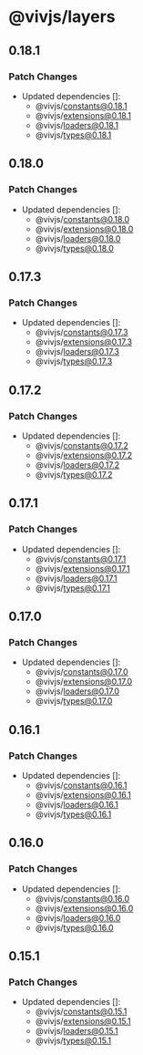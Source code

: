 # @vivjs/layers

## 0.18.1

### Patch Changes

- Updated dependencies []:
  - @vivjs/constants@0.18.1
  - @vivjs/extensions@0.18.1
  - @vivjs/loaders@0.18.1
  - @vivjs/types@0.18.1

## 0.18.0

### Patch Changes

- Updated dependencies []:
  - @vivjs/constants@0.18.0
  - @vivjs/extensions@0.18.0
  - @vivjs/loaders@0.18.0
  - @vivjs/types@0.18.0

## 0.17.3

### Patch Changes

- Updated dependencies []:
  - @vivjs/constants@0.17.3
  - @vivjs/extensions@0.17.3
  - @vivjs/loaders@0.17.3
  - @vivjs/types@0.17.3

## 0.17.2

### Patch Changes

- Updated dependencies []:
  - @vivjs/constants@0.17.2
  - @vivjs/extensions@0.17.2
  - @vivjs/loaders@0.17.2
  - @vivjs/types@0.17.2

## 0.17.1

### Patch Changes

- Updated dependencies []:
  - @vivjs/constants@0.17.1
  - @vivjs/extensions@0.17.1
  - @vivjs/loaders@0.17.1
  - @vivjs/types@0.17.1

## 0.17.0

### Patch Changes

- Updated dependencies []:
  - @vivjs/constants@0.17.0
  - @vivjs/extensions@0.17.0
  - @vivjs/loaders@0.17.0
  - @vivjs/types@0.17.0

## 0.16.1

### Patch Changes

- Updated dependencies []:
  - @vivjs/constants@0.16.1
  - @vivjs/extensions@0.16.1
  - @vivjs/loaders@0.16.1
  - @vivjs/types@0.16.1

## 0.16.0

### Patch Changes

- Updated dependencies []:
  - @vivjs/constants@0.16.0
  - @vivjs/extensions@0.16.0
  - @vivjs/loaders@0.16.0
  - @vivjs/types@0.16.0

## 0.15.1

### Patch Changes

- Updated dependencies []:
  - @vivjs/constants@0.15.1
  - @vivjs/extensions@0.15.1
  - @vivjs/loaders@0.15.1
  - @vivjs/types@0.15.1
